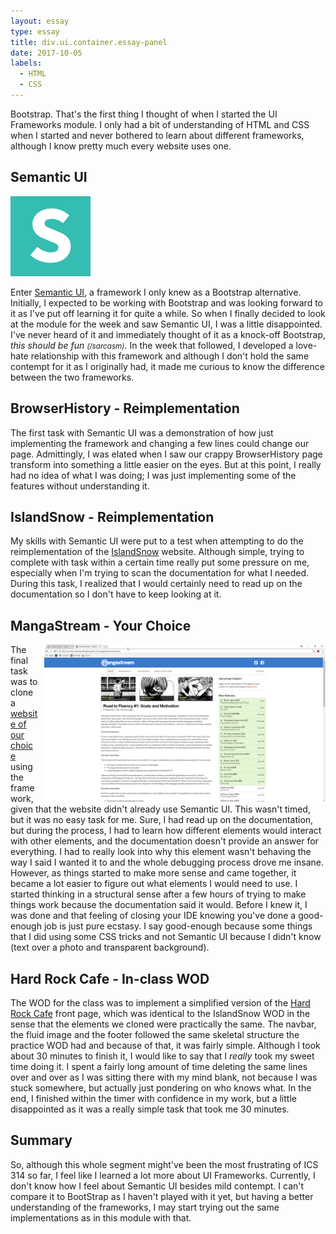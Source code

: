 ```yaml
---
layout: essay
type: essay
title: div.ui.container.essay-panel
date: 2017-10-05
labels: 
  - HTML
  - CSS
---
```

<p>
	Bootstrap. That's the first thing I thought of when I started the UI Frameworks module. I only had a bit of understanding of HTML and CSS when I started and never bothered to learn about different frameworks, although I know pretty much every website uses one. 
</p>

<h2>Semantic UI</h2>
<div>
<img class="ui left circular floated image" src="/images/semantic-logo.png">
<p>
	Enter <a href="https://semantic-ui.com/">Semantic UI</a>, a framework I only knew as a Bootstrap alternative. Initially, I expected to be working with Bootstrap and was looking forward to it as I've put off learning it for quite a while. So when I finally decided to look at the module for the week and saw Semantic UI, I was a little disappointed. I've never heard of it and immediately thought of it as a knock-off Bootstrap, <i>this should be fun <small>(/sarcasm)</small></i>. In the week that followed, I developed a love-hate relationship with this framework and although I don't hold the same contempt for it as I originally had, it made me curious to know the difference between the two frameworks.
</p>
</div>

<h2>BrowserHistory - Reimplementation</h2>
<p>
	The first task with Semantic UI was a demonstration of how just implementing the framework and changing a few lines could change our page. Admittingly, I was elated when I saw our crappy BrowserHistory page transform into something a little easier on the eyes. But at this point, I really had no idea of what I was doing; I was just implementing some of the features without understanding it.
</p>

<h2>IslandSnow - Reimplementation</h2>
<p>
	My skills with Semantic UI were put to a test when attempting to do the reimplementation of the <a href="https://islandsnow.com/">IslandSnow</a> website. Although simple, trying to complete with task within a certain time really put some pressure on me, especially when I'm trying to scan the documentation for what I needed. During this task, I realized that I would certainly need to read up on the documentation so I don't have to keep looking at it.
</p>

<h2>MangaStream - Your Choice</h2>
<div>
<a href="https://blairmuraoka.github.io/images/mangastream-semanticui.png"><img src="/images/mangastream-semanticui.png" style="float: right; width: 450px; height 150px; padding-left: 10px;"></a>
<p>
	The final task was to clone a <a href="http://mangastream.com/">website of our choice</a> using the framework, given that the website didn't already use Semantic UI. This wasn't timed, but it was no easy task for me. Sure, I had read up on the documentation, but during the process, I had to learn how different elements would interact with other elements, and the documentation doesn't provide an answer for everything. I had to really look into why this element wasn't behaving the way I said I wanted it to and the whole debugging process drove me insane. However, as things started to make more sense and came together, it became a lot easier to figure out what elements I would need to use. I started thinking in a structural sense after a few hours of trying to make things work because the documentation said it would. Before I knew it, I was done and that feeling of closing your IDE knowing you've done a good-enough job is just pure ecstasy. I say good-enough because some things that I did using some CSS tricks and not Semantic UI because I didn't know (text over a photo and transparent background).
</p>
</div>

<h2>Hard Rock Cafe - In-class WOD</h2>
<p>
  The WOD for the class was to implement a simplified version of the <a href="http://www.hardrock.com/cafes/honolulu/">Hard Rock Cafe</a> front page, which was identical to the IslandSnow WOD in the sense that the elements we cloned were practically the same. The navbar, the fluid image and the footer followed the same skeletal structure the practice WOD had and because of that, it was fairly simple. Although I took about 30 minutes to finish it, I would like to say that I <i>really</i> took my sweet time doing it. I spent a fairly long amount of time deleting the same lines over and over as I was sitting there with my mind blank, not because I was stuck somewhere, but actually just pondering on who knows what. In the end, I finished within the timer with confidence in my work, but a little disappointed as it was a really simple task that took me 30 minutes.
</p>
<h2>Summary</h2>
<p>
	So, although this whole segment might've been the most frustrating of ICS 314 so far, I feel like I learned a lot more about UI Frameworks. Currently, I don't know how I feel about Semantic UI besides mild contempt. I can't compare it to BootStrap as I haven't played with it yet, but having a better understanding of the frameworks, I may start trying out the same implementations as in this module with that.
</p>
